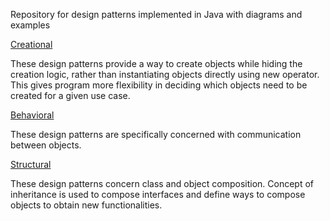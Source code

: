 Repository for design patterns implemented in Java with diagrams and examples

[Creational](https://github.com/cristea/BasePatterns/tree/master/src/main/java/com/github/cristea/basepatterns/creational)

These design patterns provide a way to create objects while hiding the creation logic, rather than instantiating objects directly using new operator. This gives program more flexibility in deciding which objects need to be created for a given use case.

[Behavioral](https://github.com/cristea/BasePatterns/tree/master/src/main/java/com/github/cristea/basepatterns/behavioral)

These design patterns are specifically concerned with communication between objects.

[Structural](https://github.com/cristea/BasePatterns/tree/master/src/main/java/com/github/cristea/basepatterns/structural) 

These design patterns concern class and object composition. Concept of inheritance is used to compose interfaces and define ways to compose objects to obtain new functionalities. 
